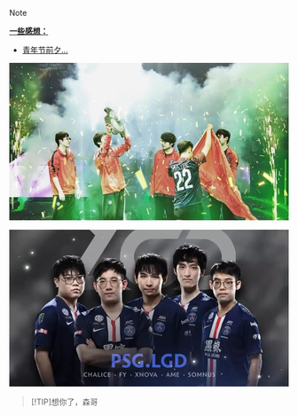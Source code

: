 > [!NOTE]
>
> **[一些感想：](/感想/)**

- [青年节前夕...](/感想/青年节前夕... "青年节前夕...")


 ![Winner](image/Winner.jpg ":size=100%")

![LGD](image/LGD.jpg ":size=100%")

> [!TIP]想你了，森哥

<span id="busuanzi_container_site_pv" style='display:none'>
    👀 本站总访问量：<span id="busuanzi_value_site_pv"></span> 次
</span>
<span id="busuanzi_container_site_uv" style='display:none'>
    | 🚴‍♂️ 本站总访客数：<span id="busuanzi_value_site_uv"></span> 人
</span>
